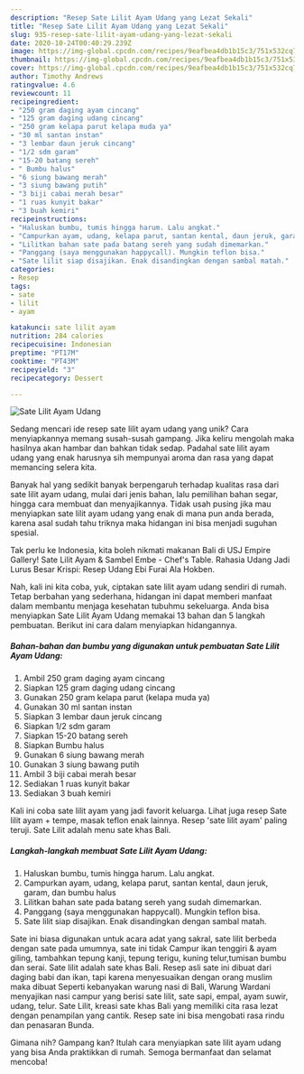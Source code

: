 ```yaml
---
description: "Resep Sate Lilit Ayam Udang yang Lezat Sekali"
title: "Resep Sate Lilit Ayam Udang yang Lezat Sekali"
slug: 935-resep-sate-lilit-ayam-udang-yang-lezat-sekali
date: 2020-10-24T00:40:29.239Z
image: https://img-global.cpcdn.com/recipes/9eafbea4db1b15c3/751x532cq70/sate-lilit-ayam-udang-foto-resep-utama.jpg
thumbnail: https://img-global.cpcdn.com/recipes/9eafbea4db1b15c3/751x532cq70/sate-lilit-ayam-udang-foto-resep-utama.jpg
cover: https://img-global.cpcdn.com/recipes/9eafbea4db1b15c3/751x532cq70/sate-lilit-ayam-udang-foto-resep-utama.jpg
author: Timothy Andrews
ratingvalue: 4.6
reviewcount: 11
recipeingredient:
- "250 gram daging ayam cincang"
- "125 gram daging udang cincang"
- "250 gram kelapa parut kelapa muda ya"
- "30 ml santan instan"
- "3 lembar daun jeruk cincang"
- "1/2 sdm garam"
- "15-20 batang sereh"
- " Bumbu halus"
- "6 siung bawang merah"
- "3 siung bawang putih"
- "3 biji cabai merah besar"
- "1 ruas kunyit bakar"
- "3 buah kemiri"
recipeinstructions:
- "Haluskan bumbu, tumis hingga harum. Lalu angkat."
- "Campurkan ayam, udang, kelapa parut, santan kental, daun jeruk, garam, dan bumbu halus"
- "Lilitkan bahan sate pada batang sereh yang sudah dimemarkan."
- "Panggang (saya menggunakan happycall). Mungkin teflon bisa."
- "Sate lilit siap disajikan. Enak disandingkan dengan sambal matah."
categories:
- Resep
tags:
- sate
- lilit
- ayam

katakunci: sate lilit ayam 
nutrition: 284 calories
recipecuisine: Indonesian
preptime: "PT17M"
cooktime: "PT43M"
recipeyield: "3"
recipecategory: Dessert

---
```



![Sate Lilit Ayam Udang](https://img-global.cpcdn.com/recipes/9eafbea4db1b15c3/751x532cq70/sate-lilit-ayam-udang-foto-resep-utama.jpg)

Sedang mencari ide resep sate lilit ayam udang yang unik? Cara menyiapkannya memang susah-susah gampang. Jika keliru mengolah maka hasilnya akan hambar dan bahkan tidak sedap. Padahal sate lilit ayam udang yang enak harusnya sih mempunyai aroma dan rasa yang dapat memancing selera kita.

Banyak hal yang sedikit banyak berpengaruh terhadap kualitas rasa dari sate lilit ayam udang, mulai dari jenis bahan, lalu pemilihan bahan segar, hingga cara membuat dan menyajikannya. Tidak usah pusing jika mau menyiapkan sate lilit ayam udang yang enak di mana pun anda berada, karena asal sudah tahu triknya maka hidangan ini bisa menjadi suguhan spesial.

Tak perlu ke Indonesia, kita boleh nikmati makanan Bali di USJ Empire Gallery! Sate Lilit Ayam &amp; Sambel Embe - Chef&#39;s Table. Rahasia Udang Jadi Lurus Besar Krispi: Resep Udang Ebi Furai Ala Hokben.


Nah, kali ini kita coba, yuk, ciptakan sate lilit ayam udang sendiri di rumah. Tetap berbahan yang sederhana, hidangan ini dapat memberi manfaat dalam membantu menjaga kesehatan tubuhmu sekeluarga. Anda bisa menyiapkan Sate Lilit Ayam Udang memakai 13 bahan dan 5 langkah pembuatan. Berikut ini cara dalam menyiapkan hidangannya.

<!--inarticleads1-->

##### Bahan-bahan dan bumbu yang digunakan untuk pembuatan Sate Lilit Ayam Udang:

1. Ambil 250 gram daging ayam cincang
1. Siapkan 125 gram daging udang cincang
1. Gunakan 250 gram kelapa parut (kelapa muda ya)
1. Gunakan 30 ml santan instan
1. Siapkan 3 lembar daun jeruk cincang
1. Siapkan 1/2 sdm garam
1. Siapkan 15-20 batang sereh
1. Siapkan  Bumbu halus
1. Gunakan 6 siung bawang merah
1. Gunakan 3 siung bawang putih
1. Ambil 3 biji cabai merah besar
1. Sediakan 1 ruas kunyit bakar
1. Sediakan 3 buah kemiri


Kali ini coba sate lilit ayam yang jadi favorit keluarga. Lihat juga resep Sate lilit ayam + tempe, masak teflon enak lainnya. Resep &#39;sate lilit ayam&#39; paling teruji. Sate Lilit adalah menu sate khas Bali. 

<!--inarticleads2-->

##### Langkah-langkah membuat Sate Lilit Ayam Udang:

1. Haluskan bumbu, tumis hingga harum. Lalu angkat.
1. Campurkan ayam, udang, kelapa parut, santan kental, daun jeruk, garam, dan bumbu halus
1. Lilitkan bahan sate pada batang sereh yang sudah dimemarkan.
1. Panggang (saya menggunakan happycall). Mungkin teflon bisa.
1. Sate lilit siap disajikan. Enak disandingkan dengan sambal matah.


Sate ini biasa digunakan untuk acara adat yang sakral, sate lilit berbeda dengan sate pada umumnya, sate ini tidak Campur ikan tenggiri &amp; ayam giling, tambahkan tepung kanji, tepung terigu, kuning telur,tumisan bumbu dan serai. Sate lilit adalah sate khas Bali. Resep asli sate ini dibuat dari daging babi dan ikan, tapi karena menyesuaikan dengan orang muslim maka dibuat Seperti kebanyakan warung nasi di Bali, Warung Wardani menyajikan nasi campur yang berisi sate lilit, sate sapi, empal, ayam suwir, udang, telur. Sate Lilit, kreasi sate khas Bali yang memiliki cita rasa lezat dengan penampilan yang cantik. Resep sate ini bisa mengobati rasa rindu dan penasaran Bunda. 

Gimana nih? Gampang kan? Itulah cara menyiapkan sate lilit ayam udang yang bisa Anda praktikkan di rumah. Semoga bermanfaat dan selamat mencoba!
